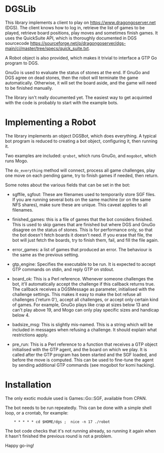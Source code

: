DGSLib
======

This library implements a client to play on
<https://www.dragongoserver.net> (DGS). The client knows how
to log in, retrieve the list of games to be played, retrieve
board positions, play moves and sometimes finish games.
It uses the QuickSuite API, which is thoroughly documented
in DGS sourcecode <https://sourceforge.net/p/dragongoserver/dgs-main/ci/master/tree/specs/quick_suite.txt>.

A Robot object is also provided, which makes it trivial to
interface a GTP Go program to DGS.

GnuGo is used to evaluate the status of stones at the end.
If GnuGo and DGS agree on dead stones, then the robot will
terminate the game automatically. Otherwise, it will set the
board aside, and the game will need to be finished manually.


The library isn't really documented yet.  The easiest way to
get acquinted with the code is probably to start with the
example bots.

Implementing a Robot
====================

The library implements an object DGSBot, which does
everything. A typical bot program is reduced to creating a
bot object, configuring it, then running it.

Two examples are included: `qrobot`, which runs GnuGo, and
`mogobot`, which runs Mogo.

The `do_everything` method will connect, process all game
challenges, play one move on each pending game, try to
finish games if needed, then return.

Some notes about the various fields that can be set in the
bot:

* sgffile, sgfout: These are filenames used to temporarily
  store SGF files. If you are running several bots on the same
  machine (or on the same NFS shares), make sure these are
  unique. This caveat applies to all filenames.

* finished_games: this is a file of games that the bot
  considers finished. This is used to skip games that are
  finished but where DGS and GnuGo disagree on the status of
  stones. This is for performance only, so that the bot
  doesn't fetch boards it doesn't need. If you erase that
  file, the bot will just fetch the boards, try to finish
  them, fail, and fill the file again.

* error_games: a list of games that produced an error. The
  behaviour is the same as the previous setting.

* gtp_engine: Specifies the executable to be run. It is
  expected to accept GTP commands on stdin, and reply GTP on
  stdout.

* board_ok: This is a Perl reference. Whenever someone
  challenges the bot, it'll automatically accept the
  challenge if this callback returns true. The callback
  receives a DGSMessage as parameter, initialised with the
  challenge settings. This makes it easy to make the bot
  refuse all challenges ('return 0'), accept all challenges,
  or accept only certain kind of games. For example, GnuGo
  plays like crap at sizes below 13 and can't play above 19,
  and Mogo can only play specific sizes and handicap below 4.

* badsize_msg: This is slightly mis-named. This is a string
  which will be included in messages when refusing a
  challenge. It should explain what restrictions apply.

* pre_run: This is a Perl reference to a function that
  receives a GTP object initialised with the GTP agent, and
  the board on which we play. It is called after the GTP
  program has been started and the SGF loaded, and before the
  move is computed. This can be used to fine-tune the agent by
  sending additional GTP commands (see mogobot for komi hacking).

Installation
============

The only exotic module used is Games::Go::SGF, available
from CPAN.


The bot needs to be run repeatedly. This can be done with a
simple shell loop, or a crontab, for example:

        * * * * * cd $HOME/dgs ;  nice -n 17 ./robot 

The bot code checks that it's not running already, so
running it again when it hasn't finished the previous round
is not a problem.

Happy go-ing!
